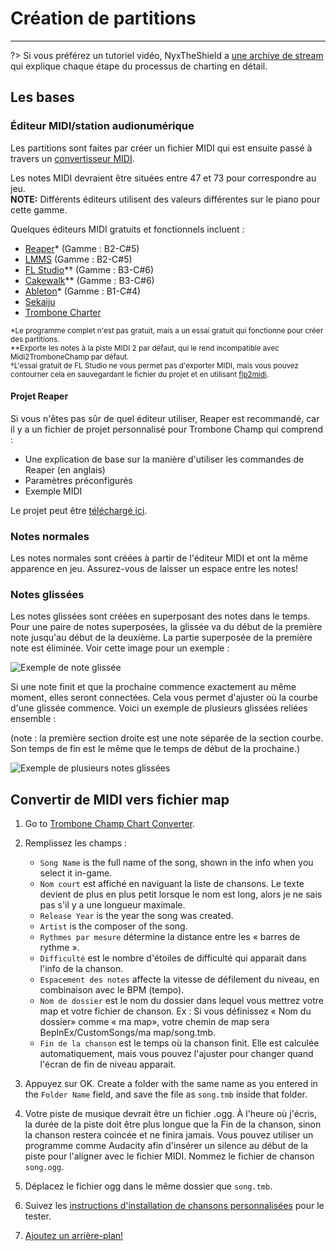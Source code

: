 # Création de partitions
---

?> Si vous préférez un tutoriel vidéo, NyxTheShield a [une archive de stream](https://www.youtube.com/watch?v=ig27SlJveGs) qui explique chaque étape du processus de charting en détail.

## Les bases
### Éditeur MIDI/station audionumérique
Les partitions sont faites par créer un fichier MIDI qui est ensuite passé à travers un [convertisseur MIDI](#converting-midi-to-map-file).

Les notes MIDI devraient être situées entre 47 et 73 pour correspondre au jeu.<br>**NOTE:** Différents éditeurs utilisent des valeurs différentes sur le piano pour cette gamme.

Quelques éditeurs MIDI gratuits et fonctionnels incluent :
- [Reaper](https://www.reaper.fm/download.php)* (Gamme : B2-C#5)
- [LMMS](https://lmms.io/download#windows) (Gamme : B2-C#5)
- [FL Studio](https://www.image-line.com/fl-studio-download/)*† (Gamme : B3-C#6)
- [Cakewalk](https://www.bandlab.com/products/cakewalk)** (Gamme : B3-C#6)
- [Ableton](https://www.ableton.com/en/trial/)* (Gamme : B1-C#4)
- [Sekaiju](http://openmidiproject.osdn.jp/Sekaiju_en.html)
- [Trombone Charter](https://github.com/towai/TromboneCharter/releases/latest)

<sub>*Le programme complet n'est pas gratuit, mais a un essai gratuit qui fonctionne pour créer des partitions.</sub><br> <sub>**Exporte les notes à la piste MIDI 2 par défaut, qui le rend incompatible avec Midi2TromboneChamp par défaut.</sub><br> <sub>†L'essai gratuit de FL Studio ne vous permet pas d'exporter MIDI, mais vous pouvez contourner cela en sauvegardant le fichier du projet et en utilisant <a href="https://github.com/Kaydax/flp2midi/releases/latest">flp2midi</a>.</p>

<h4 spaces-before="0">
  Projet Reaper
</h4>

<p spaces-before="0">
  Si vous n'êtes pas sûr de quel éditeur utiliser, Reaper est recommandé, car il y a un fichier de projet personnalisé pour Trombone Champ qui comprend :
</p>

<ul>
  <li>
    Une explication de base sur la manière d'utiliser les commandes de Reaper (en anglais)
  </li>
  <li>
    Paramètres préconfigurés
  </li>
  <li>
    Exemple MIDI
  </li>
</ul>

<p spaces-before="0">
  Le projet peut être <a href="https://trombone.wiki/docs/files/REAPER_Trombone_Champ_Charting_Template.zip">téléchargé ici</a>.
</p>

<h3 spaces-before="0">
  Notes normales
</h3>

<p spaces-before="0">
  Les notes normales sont créées à partir de l'éditeur MIDI et ont la même apparence en jeu. Assurez-vous de laisser un espace entre les notes!
</p>

<h3 spaces-before="0">
  Notes glissées
</h3>

<p spaces-before="0">
  Les notes glissées sont créées en superposant des notes dans le temps. Pour une paire de notes superposées, la glissée va du début de la première note jusqu'au début de la deuxième. La partie superposée de la première note est éliminée. Voir cette image pour un exemple :
</p>

<p spaces-before="0">
  <img src="../docs/files/slide1.png" alt="Exemple de note glissée" />
</p>

<p spaces-before="0">
  Si une note finit et que la prochaine commence exactement au même moment, elles seront connectées. Cela vous permet d'ajuster où la courbe d'une glissée commence. Voici un exemple de plusieurs glissées reliées ensemble :
</p>

<p spaces-before="0">
  (note : la première section droite est une note séparée de la section courbe. Son temps de fin est le même que le temps de début de la prochaine.)
</p>

<p spaces-before="0">
  <img src="../docs/files/slide2.png" alt="Exemple de plusieurs notes glissées" />
</p>

<h2 spaces-before="0">
  Convertir de MIDI vers fichier map
</h2>

<ol start="1">
  <li>
    <p spaces-before="0">
      Go to <a href="https://tc-chart-converter.github.io/">Trombone Champ Chart Converter</a>.
    </p>
  </li>
  
  <li>
    <p spaces-before="0">
      Remplissez les champs :
    </p>
    <ul>
      <li>
        <code>Song Name</code> is the full name of the song, shown in the info when you select it in-game.
      </li>
      <li>
        <code>Nom court</code> est affiché en naviguant la liste de chansons. Le texte devient de plus en plus petit lorsque le nom est long, alors je ne sais pas s'il y a une longueur maximale.
      </li>
      <li>
        <code>Release Year</code> is the year the song was created.
      </li>
      <li>
        <code>Artist</code> is the composer of the song.
      </li>
      <li>
        <code>Rythmes par mesure</code> détermine la distance entre les « barres de rythme ».
      </li>
      <li>
        <code>Difficulté</code> est le nombre d'étoiles de difficulté qui apparait dans l'info de la chanson.
      </li>
      <li>
        <code>Espacement des notes</code> affecte la vitesse de défilement du niveau, en combinaison avec le BPM (tempo).
      </li>
      <li>
        <code>Nom de dossier</code> est le nom du dossier dans lequel vous mettrez votre map et votre fichier de chanson. Ex : Si vous définissez « Nom du dossier» comme « ma map», votre chemin de map sera BepInEx/CustomSongs/ma map/song.tmb.
      </li>
      <li>
        <code>Fin de la chanson</code> est le temps où la chanson finit. Elle est calculée automatiquement, mais vous pouvez l'ajuster pour changer quand l'écran de fin de niveau apparait.
      </li>
    </ul>
  </li>
  
  <li>
    <p spaces-before="0">
      Appuyez sur OK. Create a folder with the same name as you entered in the <code>Folder Name</code> field, and save the file as <code>song.tmb</code> inside that folder.
    </p>
  </li>
  
  <li>
    <p spaces-before="0">
      Votre piste de musique devrait être un fichier .ogg. À l'heure où j'écris, la durée de la piste doit être plus longue que la Fin de la chanson, sinon la chanson restera coincée et ne finira jamais. Vous pouvez utiliser un programme comme Audacity afin d'insérer un silence au début de la piste pour l'aligner avec le fichier MIDI. Nommez le fichier de chanson <code>song.ogg</code>.
    </p>
  </li>
  
  <li>
    <p spaces-before="0">
      Déplacez le fichier ogg dans le même dossier que <code>song.tmb</code>.
    </p>
  </li>
  
  <li>
    <p spaces-before="0">
      Suivez les <a href="installing-songs">instructions d'installation de chansons personnalisées</a> pour le tester.
    </p>
  </li>
  
  <li>
    <p spaces-before="0">
      <a href="chart-backgrounds">Ajoutez un arrière-plan!</a>
    </p>
  </li>
</ol>
